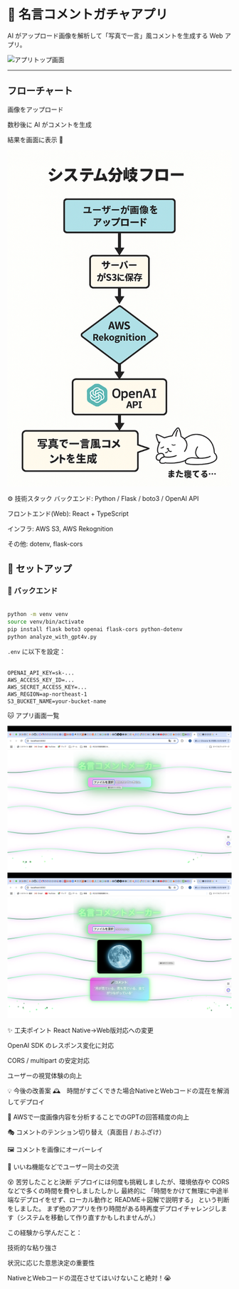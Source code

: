 # 📸 名言コメントガチャアプリ
AI がアップロード画像を解析して「写真で一言」風コメントを生成する Web アプリ。

![アプリトップ画面](images/top_screenshot.png)

---

## フローチャート

画像をアップロード

数秒後に AI がコメントを生成

結果を画面に表示 🎉

![手順画面](images/tezyunn_screenshot.png)


⚙️ 技術スタック
バックエンド: Python / Flask / boto3 / OpenAI API

フロントエンド(Web): React + TypeScript

インフラ: AWS S3, AWS Rekognition

その他: dotenv, flask-cors


## 🚀 セットアップ

### 🔧 バックエンド

```bash

python -m venv venv
source venv/bin/activate
pip install flask boto3 openai flask-cors python-dotenv
python analyze_with_gpt4v.py
```

`.env` に以下を設定：

```env

OPENAI_API_KEY=sk-...
AWS_ACCESS_KEY_ID=...
AWS_SECRET_ACCESS_KEY=...
AWS_REGION=ap-northeast-1
S3_BUCKET_NAME=your-bucket-name
```
🐱 アプリ画面一覧

![選択画面](images/senntaku_screenshot.png)
![結果画面](images/kekka_screenshot.png)

✨ 工夫ポイント
React Native→Web版対応への変更

OpenAI SDK のレスポンス変化に対応

CORS / multipart の安定対応

ユーザーの視覚体験の向上

💡 今後の改善案
🕰️　時間がすごくできた場合NativeとWebコードの混在を解消してデプロイ

🤖 AWSで一度画像内容を分析することでのGPTの回答精度の向上

🎭 コメントのテンション切り替え（真面目 / おふざけ）

🖼️ コメントを画像にオーバーレイ

👥 いいね機能などでユーザー同士の交流

😵 苦労したことと決断
デプロイには何度も挑戦しましたが、環境依存や CORS などで多くの時間を費やしましたしかし
最終的に 「時間をかけて無理に中途半端なデプロイをせず、ローカル動作と README＋図解で説明する」 という判断をしました。
まず他のアプリを作り時間がある時再度デプロイチャレンジします（システムを移動して作り直すかもしれませんが。）

この経験から学んだこと：

技術的な粘り強さ

状況に応じた意思決定の重要性

NativeとWebコードの混在させてはいけないこと絶対！😭



